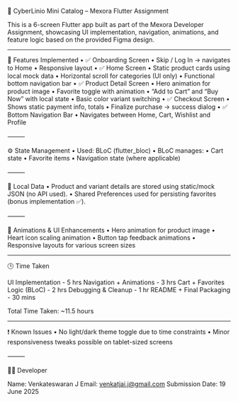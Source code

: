 📱 CyberLinio Mini Catalog – Mexora Flutter Assignment

This is a 6-screen Flutter app built as part of the Mexora Developer Assignment, showcasing UI implementation, navigation, animations, and feature logic based on the provided Figma design.

___________________________________________________________

🚀 Features Implemented
	•	✅ Onboarding Screen
	•	Skip / Log In → navigates to Home
	•	Responsive layout
	•	✅ Home Screen
	•	Static product cards using local mock data
	•	Horizontal scroll for categories (UI only)
	•	Functional bottom navigation bar
	•	✅ Product Detail Screen
	•	Hero animation for product image
	•	Favorite toggle with animation
	•	“Add to Cart” and “Buy Now” with local state
	•	Basic color variant switching
	•	✅ Checkout Screen
	•	Shows static payment info, totals
	•	Finalize purchase → success dialog
	•	✅ Bottom Navigation Bar
	•	Navigates between Home, Cart, Wishlist and Profile

⸻

⚙️ State Management
	•	Used: BLoC (flutter_bloc)
	•	BLoC manages:
	•	Cart state
	•	Favorite items
	•	Navigation state (where applicable)

⸻

💾 Local Data
	•	Product and variant details are stored using static/mock JSON (no API used).
	•	Shared Preferences used for persisting favorites (bonus implementation ✅).

⸻

🎨 Animations & UI Enhancements
	•	Hero animation for product image
	•	Heart icon scaling animation
	•	Button tap feedback animations
	•	Responsive layouts for various screen sizes
____________

🕒 Time Taken

UI Implementation - 5 hrs
Navigation + Animations - 3 hrs
Cart + Favorites Logic (BLoC) - 2 hrs
Debugging & Cleanup - 1 hr
README + Final Packaging - 30 mins

Total Time Taken: ~11.5 hours

_________

❗ Known Issues
	•	No light/dark theme toggle due to time constraints
	•	Minor responsiveness tweaks possible on tablet-sized screens

⸻

👨‍💻 Developer

Name: Venkateswaran J
Email: venkatjai.j@gmail.com
Submission Date: 19 June 2025